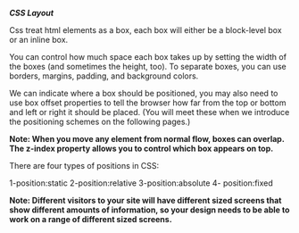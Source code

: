 ***CSS Layout***

Css treat html elements as a box, each box will either be a block-level box or an inline box.

You can control how much space each box takes up by setting the width of the boxes (and sometimes the height, too). To separate boxes, you can use borders, margins, padding, and background colors.

We can indicate where a box should be positioned, you may also need to use box offset properties to tell the browser how far from the top or bottom and left or right it should be placed. (You will meet these when we introduce the positioning schemes on the following pages.)

**Note: When you move any element from normal flow, boxes can overlap. The z-index property allows you to control which box appears on top.**

There are four types of positions in CSS:

1-position:static
2-position:relative
3-position:absolute
4- position:fixed


**Note: Different visitors to your site will have different sized screens that show different amounts of information, so your design needs to be able to work on a range of different sized screens.**


